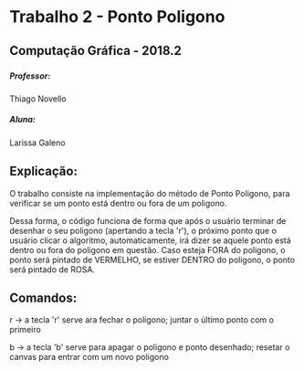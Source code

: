 <h1> Trabalho 2 - Ponto Poligono</h1>

<h2> Computação Gráfica - 2018.2 <h3>

<h5> Professor: </h5> Thiago Novello 

<h5> Aluna: </h5> Larissa Galeno 


<h2> Explicação: </h2>

<p> O trabalho consiste na implementação do método de Ponto Poligono, para verificar se um ponto está dentro ou fora de um poligono.</p>
<p> Dessa forma, o código funciona de forma que após o usuário terminar de desenhar o seu poligono (apertando a tecla 'r'), o próximo ponto que o usuário
clicar o algoritmo, automaticamente, irá dizer se aquele ponto está dentro ou fora do poligono em questão. Caso esteja FORA do poligono, o ponto será pintado de VERMELHO, se estiver DENTRO do poligono, o ponto será pintado de ROSA.</p>
<h2>Comandos: </h3>

<p> r -> a tecla 'r' serve ara fechar o poligono; juntar o último ponto com o primeiro </p>
<p> b -> a tecla 'b' serve para apagar o poligono e ponto desenhado; resetar o canvas para entrar com um novo poligono </p>